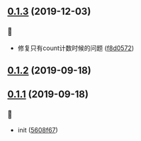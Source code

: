## [0.1.3](https://github.com/kongnet/skyrts/compare/v0.1.2...v0.1.3) (2019-12-03)


### :bug:

* 修复只有count计数时候的问题 ([f8d0572](https://github.com/kongnet/skyrts/commit/f8d057249bd22e745345d017d96f184a97617953))



## [0.1.2](https://github.com/kongnet/skyrts/compare/v0.1.1...v0.1.2) (2019-09-18)




## [0.1.1](https://github.com/kongnet/skyrts/compare/5608f67873f197f416e28b27b87001a7cf16c6de...v0.1.1) (2019-09-18)


### :art:

* init ([5608f67](https://github.com/kongnet/skyrts/commit/5608f67873f197f416e28b27b87001a7cf16c6de))



